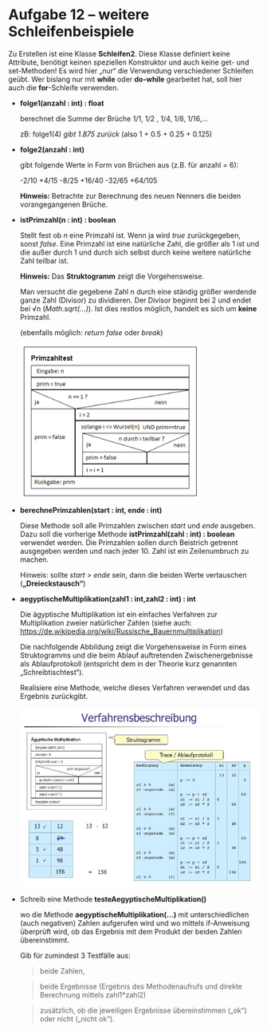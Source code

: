 # Aufgabe 12 – weitere Schleifenbeispiele

Zu Erstellen ist eine Klasse **Schleifen2**. Diese Klasse definiert keine Attribute, benötigt keinen
speziellen Konstruktor und auch keine get- und set-Methoden! Es wird hier „nur“ die Verwendung
verschiedener Schleifen geübt. Wer bislang nur mit **while** oder **do-while** gearbeitet hat, soll hier auch
die **for**-Schleife verwenden.

- **folge1(anzahl : int) : float**

  berechnet die Summe der Brüche 1/1, 1/2 , 1/4, 1/8, 1/16,...
  
  zB: folge1(4) *gibt 1.875 zurück* (also 1 + 0.5 + 0.25 + 0.125)
  
- **folge2(anzahl : int)**   
  
  gibt folgende Werte in Form von Brüchen aus (z.B. für anzahl = 6):
  
  -2/10 +4/15 -8/25 +16/40 -32/65 +64/105
  
  **Hinweis:** Betrachte zur Berechnung des neuen Nenners die beiden vorangegangenen Brüche.
  
- **istPrimzahl(n : int) : boolean**

  Stellt fest ob *n* eine Primzahl ist. Wenn ja wird *true* zurückgegeben, sonst *false*.
  Eine Primzahl ist eine natürliche Zahl, die größer als 1 ist und die außer durch 1 und durch sich
  selbst durch keine weitere natürliche Zahl teilbar ist.

  **Hinweis:** Das **Struktogramm** zeigt die Vorgehensweise.
  
  Man versucht die gegebene Zahl n durch eine ständig
  größer werdende ganze Zahl (Divisor) zu dividieren.
  Der Divisor beginnt bei 2 und endet bei √n
  (*Math.sqrt(...)*).
  Ist dies restlos möglich, handelt es sich um **keine** Primzahl.
  
  (ebenfalls möglich: *return* *false* oder *break*)
  
  ![](struktogramm.png)
  
- **berechnePrimzahlen(start : int, ende : int)**
  
  Diese Methode soll alle Primzahlen zwischen *start* und *ende* ausgeben. Dazu soll die vorherige
  Methode **istPrimzahl(zahl : int) : boolean** verwendet werden. Die Primzahlen sollen durch
  Beistrich getrennt ausgegeben werden und nach jeder 10. Zahl ist ein Zeilenumbruch zu machen.
   
  Hinweis: sollte *start* > *ende* sein, dann die beiden Werte vertauschen (**„Dreieckstausch“**) 
  
- **aegyptischeMultiplikation(zahl1 : int,zahl2 : int) : int**

  Die ägyptische Multiplikation ist ein einfaches Verfahren zur Multiplikation zweier natürlicher
  Zahlen (siehe auch: https://de.wikipedia.org/wiki/Russische_Bauernmultiplikation)   
  
  Die nachfolgende Abbildung zeigt die Vorgehensweise in Form eines Struktogramms und die
  beim Ablauf auftretenden Zwischenergebnisse als Ablaufprotokoll (entspricht dem in der Theorie
  kurz genannten „Schreibtischtest“).
  
  Realisiere eine Methode, welche dieses Verfahren verwendet und das Ergebnis zurückgibt.
  
  ![](aegyptischeMultiplikation.png)
  
- Schreib eine Methode **testeAegyptischeMultiplikation()**

  wo die Methode **aegyptischeMultiplikation(...)** mit unterschiedlichen (auch negativen) Zahlen
  aufgerufen wird und wo mittels if-Anweisung überprüft wird, ob das Ergebnis mit dem Produkt
  der beiden Zahlen übereinstimmt.
  
  Gib für zumindest 3 Testfälle aus:
  
  > beide Zahlen,
  
  > beide Ergebnisse (Ergebnis des Methodenaufrufs und direkte Berechnung mittels zahl1*zahl2)

  > zusätzlich, ob die jeweiligen Ergebnisse übereinstimmen („ok“) oder nicht („nicht ok“).
